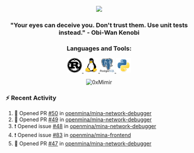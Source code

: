 <p align="center">
    <img src="https://github.com/0xMimir/0xMimir/blob/51bf3f06c7d04d019c1678a04a754d4bf04b8a8e/obi-wan.gif?raw=true" />
</p>

<h3 align="center">
    "Your eyes can deceive you. Don't trust them. Use unit tests instead." - Obi-Wan Kenobi
</h3>

<h3 align="center">Languages and Tools:</h3>

<p align="center">
   <a href="https://www.rust-lang.org" target="_blank" rel="noreferrer"> <img src="https://raw.githubusercontent.com/devicons/devicon/master/icons/rust/rust-plain.svg" alt="rust" width="40" height="40"/> </a>
   <a href="https://www.linux.org/" target="_blank" rel="noreferrer"> <img src="https://raw.githubusercontent.com/devicons/devicon/master/icons/linux/linux-original.svg" alt="linux" width="40" height="40"/> </a>
   <a href="https://www.postgresql.org" target="_blank" rel="noreferrer"> <img src="https://raw.githubusercontent.com/devicons/devicon/master/icons/postgresql/postgresql-original-wordmark.svg" alt="postgresql" width="40" height="40"/> </a> 
   <a href="https://www.python.org" target="_blank" rel="noreferrer"> <img src="https://raw.githubusercontent.com/devicons/devicon/master/icons/python/python-original.svg" alt="python" width="40" height="40"/> </a> 
</p>

<p align="center"><img  src="https://github-readme-stats.vercel.app/api?username=0xMimir&theme=transparent" alt="0xMimir" /></p>


### :zap: Recent Activity

<!--START_SECTION:activity-->
1. 💪 Opened PR [#50](https://github.com/openmina/mina-network-debugger/pull/50) in [openmina/mina-network-debugger](https://github.com/openmina/mina-network-debugger)
2. 💪 Opened PR [#49](https://github.com/openmina/mina-network-debugger/pull/49) in [openmina/mina-network-debugger](https://github.com/openmina/mina-network-debugger)
3. ❗ Opened issue [#48](https://github.com/openmina/mina-network-debugger/issues/48) in [openmina/mina-network-debugger](https://github.com/openmina/mina-network-debugger)
4. ❗ Opened issue [#83](https://github.com/openmina/mina-frontend/issues/83) in [openmina/mina-frontend](https://github.com/openmina/mina-frontend)
5. 💪 Opened PR [#47](https://github.com/openmina/mina-network-debugger/pull/47) in [openmina/mina-network-debugger](https://github.com/openmina/mina-network-debugger)
<!--END_SECTION:activity-->